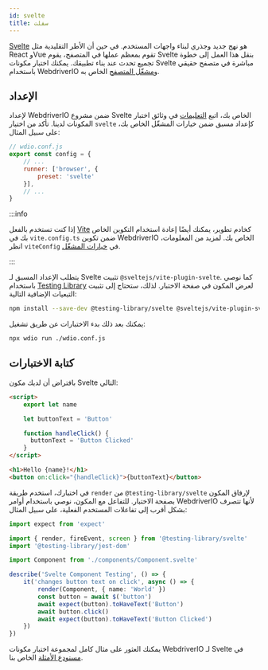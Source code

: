 ```yaml
---
id: svelte
title: سفلت
---
```


[Svelte](https://svelte.dev/) هو نهج جديد وجذري لبناء واجهات المستخدم. في حين أن الأطر التقليدية مثل React وVue تقوم بمعظم عملها في المتصفح، يقوم Svelte بنقل هذا العمل إلى خطوة تجميع تحدث عند بناء تطبيقك. يمكنك اختبار مكونات Svelte مباشرة في متصفح حقيقي باستخدام WebdriverIO و[مشغّل المتصفح](/docs/runner#browser-runner) الخاص به.

## الإعداد

لإعداد WebdriverIO ضمن مشروع Svelte الخاص بك، اتبع [التعليمات](/docs/component-testing#set-up) في وثائق اختبار المكونات لدينا. تأكد من اختيار `svelte` كإعداد مسبق ضمن خيارات المشغّل الخاص بك، على سبيل المثال:

```js
// wdio.conf.js
export const config = {
    // ...
    runner: ['browser', {
        preset: 'svelte'
    }],
    // ...
}
```

:::info

إذا كنت تستخدم بالفعل [Vite](https://vitejs.dev/) كخادم تطوير، يمكنك أيضًا إعادة استخدام التكوين الخاص بك في `vite.config.ts` ضمن تكوين WebdriverIO الخاص بك. لمزيد من المعلومات، انظر `viteConfig` في [خيارات المشغّل](/docs/runner#runner-options).

:::

يتطلب الإعداد المسبق لـ Svelte تثبيت `@sveltejs/vite-plugin-svelte`. كما نوصي باستخدام [Testing Library](https://testing-library.com/) لعرض المكون في صفحة الاختبار. لذلك، ستحتاج إلى تثبيت التبعيات الإضافية التالية:

```sh npm2yarn
npm install --save-dev @testing-library/svelte @sveltejs/vite-plugin-svelte
```

يمكنك بعد ذلك بدء الاختبارات عن طريق تشغيل:

```sh
npx wdio run ./wdio.conf.js
```

## كتابة الاختبارات

بافتراض أن لديك مكون Svelte التالي:

```html title="./components/Component.svelte"
<script>
    export let name

    let buttonText = 'Button'

    function handleClick() {
      buttonText = 'Button Clicked'
    }
</script>

<h1>Hello {name}!</h1>
<button on:click="{handleClick}">{buttonText}</button>
```

في اختبارك، استخدم طريقة `render` من `@testing-library/svelte` لإرفاق المكون بصفحة الاختبار. للتفاعل مع المكون، نوصي باستخدام أوامر WebdriverIO لأنها تتصرف بشكل أقرب إلى تفاعلات المستخدم الفعلية، على سبيل المثال:

```ts title="svelte.test.js"
import expect from 'expect'

import { render, fireEvent, screen } from '@testing-library/svelte'
import '@testing-library/jest-dom'

import Component from './components/Component.svelte'

describe('Svelte Component Testing', () => {
    it('changes button text on click', async () => {
        render(Component, { name: 'World' })
        const button = await $('button')
        await expect(button).toHaveText('Button')
        await button.click()
        await expect(button).toHaveText('Button Clicked')
    })
})
```

يمكنك العثور على مثال كامل لمجموعة اختبار مكونات WebdriverIO لـ Svelte في [مستودع الأمثلة](https://github.com/webdriverio/component-testing-examples/tree/main/svelte-typescript-vite) الخاص بنا.